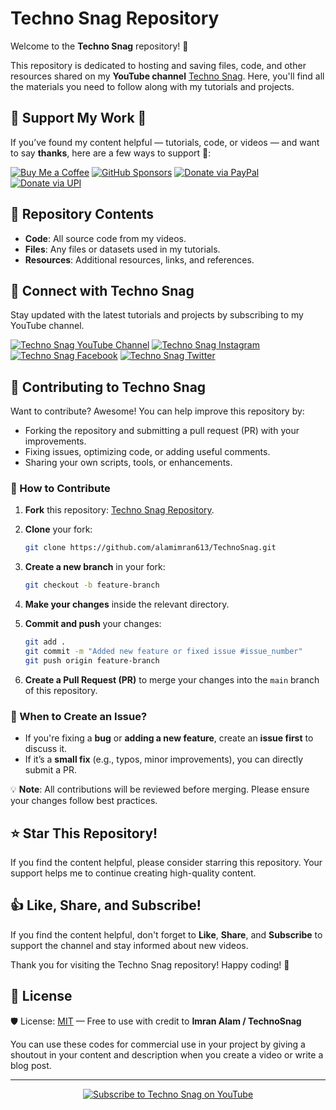 # Techno Snag Repository

Welcome to the **Techno Snag** repository! 🚀

This repository is dedicated to hosting and saving files, code, and other resources shared on my **YouTube channel** [Techno Snag](https://www.youtube.com/technosnag). Here, you'll find all the materials you need to follow along with my tutorials and projects.

## 💸 Support My Work 🤝	

If you’ve found my content helpful — tutorials, code, or videos — and want to say **thanks**, here are a few ways to support 💖:

[![Buy Me a Coffee](https://img.shields.io/badge/Buy%20Me%20a-Coffee-FFDD00?style=for-the-badge&logo=buy-me-a-coffee&logoColor=black)](https://www.buymeacoffee.com/technosnag)
[![GitHub Sponsors](https://img.shields.io/badge/Sponsor%20on-GitHub-24292F?style=for-the-badge&logo=github&logoColor=white)](https://github.com/sponsors/alamimran613/)
[![Donate via PayPal](https://img.shields.io/badge/Donate-PayPal-003087?style=for-the-badge&logo=paypal&logoColor=white)](https://paypal.me/imranalam)
[![Donate via UPI](https://img.shields.io/badge/Donate-UPI-4CAF50?style=for-the-badge&logo=googlepay&logoColor=white)](https://github.com/alamimran613/Donations/blob/main/README.md)

## 📂 Repository Contents

- **Code**: All source code from my videos.
- **Files**: Any files or datasets used in my tutorials.
- **Resources**: Additional resources, links, and references.

## 🔗 Connect with Techno Snag

Stay updated with the latest tutorials and projects by subscribing to my YouTube channel.

[![Techno Snag YouTube Channel](https://img.shields.io/badge/YouTube-Techno%20Snag-red?logo=youtube&logoColor=white)](https://www.youtube.com/technosnag) [![Techno Snag Instagram](https://img.shields.io/badge/Instagram-Techno%20Snag-pink?logo=instagram&logoColor=white)](https://www.instagram.com/technosnag) [![Techno Snag Facebook](https://img.shields.io/badge/Facebook-Techno%20Snag-blue?logo=facebook&logoColor=white)](https://www.facebook.com/technosnag) [![Techno Snag Twitter](https://img.shields.io/badge/Twitter-Techno%20Snag-lightblue?logo=twitter&logoColor=white)](https://twitter.com/technosnag)


## 🤝 Contributing to Techno Snag

Want to contribute? Awesome! You can help improve this repository by:

- Forking the repository and submitting a pull request (PR) with your improvements.
- Fixing issues, optimizing code, or adding useful comments.
- Sharing your own scripts, tools, or enhancements.

### 📌 How to Contribute

1. **Fork** this repository: [Techno Snag Repository](https://github.com/alamimran613/TechnoSnag).
2. **Clone** your fork:
   ```bash
   git clone https://github.com/alamimran613/TechnoSnag.git
   ```  
3. **Create a new branch** in your fork:
   ```bash
   git checkout -b feature-branch
   ```  
4. **Make your changes** inside the relevant directory.

5. **Commit and push** your changes:
   ```bash
   git add .
   git commit -m "Added new feature or fixed issue #issue_number"
   git push origin feature-branch
   ```  
6. **Create a Pull Request (PR)** to merge your changes into the `main` branch of this repository.

### 📌 When to Create an Issue?

- If you're fixing a **bug** or **adding a new feature**, create an **issue first** to discuss it.
- If it’s a **small fix** (e.g., typos, minor improvements), you can directly submit a PR.

💡 **Note**: All contributions will be reviewed before merging. Please ensure your changes follow best practices.

## ⭐ Star This Repository!

If you find the content helpful, please consider starring this repository. Your support helps me to continue creating high-quality content.

## 👍 Like, Share, and Subscribe!

If you find the content helpful, don't forget to **Like**, **Share**, and **Subscribe** to support the channel and stay informed about new videos.

Thank you for visiting the Techno Snag repository! Happy coding! 🎉

## 📄 License

🛡️ License: [MIT](LICENSE) — Free to use with credit to **Imran Alam / TechnoSnag**

You can use these codes for commercial use in your project by giving a shoutout in your content and description when you create a video or write a blog post.

---

<p align="center">
  <a href="https://www.youtube.com/technosnag">
    <img src="https://img.shields.io/badge/Subscribe-Techno%20Snag-red?style=for-the-badge&logo=youtube&logoColor=white" alt="Subscribe to Techno Snag on YouTube">
  </a>
</p>
